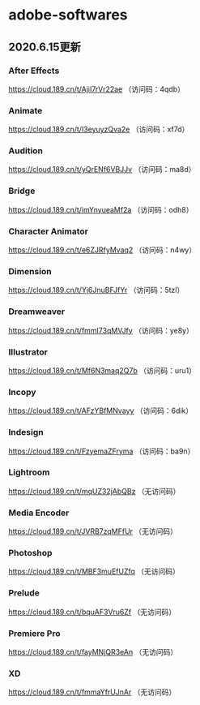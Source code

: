 # adobe-softwares

## 2020.6.15更新
### After Effects
https://cloud.189.cn/t/AjiI7rVr22ae （访问码：4qdb）

### Animate
https://cloud.189.cn/t/I3eyuyzQva2e （访问码：xf7d）

### Audition
https://cloud.189.cn/t/yQrENf6VBJJv （访问码：ma8d）

### Bridge
https://cloud.189.cn/t/imYnyueaMf2a （访问码：odh8）

### Character Animator
https://cloud.189.cn/t/e6ZJRfyMvaq2 （访问码：n4wy）

### Dimension
https://cloud.189.cn/t/Yj6JnuBFJfYr （访问码：5tzl）

### Dreamweaver
https://cloud.189.cn/t/fmmI73qMVJfy （访问码：ye8y）

### Illustrator
https://cloud.189.cn/t/Mf6N3maq2Q7b （访问码：uru1）

### Incopy
https://cloud.189.cn/t/AFzYBfMNvayy （访问码：6dik）

### Indesign
https://cloud.189.cn/t/FzyemaZFryma （访问码：ba9n）

### Lightroom
https://cloud.189.cn/t/mqUZ32jAbQBz （无访问码）

### Media Encoder
https://cloud.189.cn/t/JVRB7zqMFfUr （无访问码）

### Photoshop
https://cloud.189.cn/t/MBF3muEfUZfq （无访问码）

### Prelude
https://cloud.189.cn/t/bquAF3Vru6Zf （无访问码）

### Premiere Pro
https://cloud.189.cn/t/fayMNjQR3eAn （无访问码）

### XD
https://cloud.189.cn/t/fmmaYfrUJnAr （无访问码）
